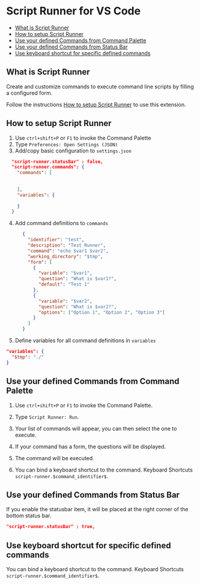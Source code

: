 <h1>Script Runner for VS Code</h1>


- [What is Script Runner](#what-is-script-runner)
- [How to setup Script Runner](#how-to-setup-script-runner)
- [Use your defined Commands from Command Palette](#use-your-defined-commands-from-command-palette)
- [Use your defined Commands from Status Bar](#use-your-defined-commands-from-status-bar)
- [Use keyboard shortcut for specific defined commands](#use-keyboard-shortcut-for-specific-defined-commands)

## What is Script Runner

Create and customize commands to execute command line scripts by filling a configured form.



Follow the instructions [How to setup Script Runner](#how-to-setup-script-runner) to use this extension.



## How to setup Script Runner

1. Use `ctrl+shift+P` or `F1` to invoke the Command Palette
2. Type `Preferences: Open Settings (JSON)`
3. Add/copy basic configuration to ``settings.json``


```json
  "script-runner.statusBar" : false,
  "script-runner.commands": {
    "commands": [
      
      
    ],
    "variables": {
  
    }
  }
   ```

4. Add command definitions to ``commands``

```json
      {
        "identifier": "test",
        "description": "Test Runner",
        "command": "echo $var1 $var2",
        "working_directory": "$tmp",
        "form": [
          {
            "variable": "$var1",
            "question": "What is $var1?",
            "default": "Test 1"
          },
          {
            "variable": "$var2",
            "question": "What is $var2?",
            "options": ["Option 1", "Option 2", "Option 3"]
          }
        ]
      }
```
5. Define variables for all command definitions in ``variables``
```json
"variables": {
  "$tmp": "./"
}
```

## Use your defined Commands from Command Palette
1. Use `ctrl+shift+P` or `F1` to invoke the Command Palette.
2. Type `Script Runner: Run`.
3. Your list of commands will appear, you can then select the one to execute.
4. If your command has a form, the questions will be displayed.
5. The command will be executed.


9. You can bind a keyboard shortcut to the command. Keyboard Shortcuts `script-runner.$command_identifier$`.

## Use your defined Commands from Status Bar
If you enable the statusbar item, it will be placed at the right corner of the bottom status bar.
```json
"script-runner.statusBar" : true,
```

## Use keyboard shortcut for specific defined commands
You can bind a keyboard shortcut to the command. Keyboard Shortcuts `script-runner.$command_identifier$`.

